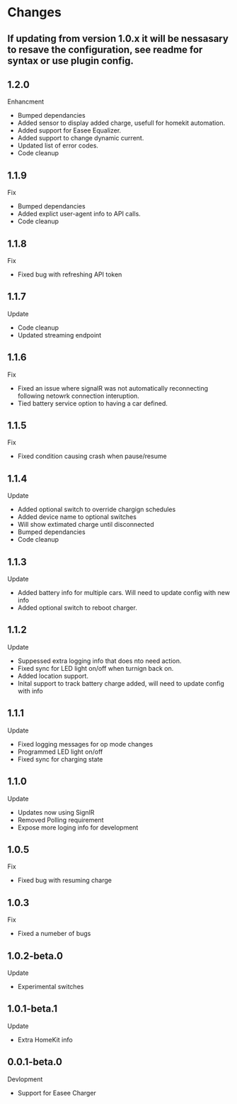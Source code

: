 # Changes

## If updating from version 1.0.x it will be nessasary to resave the configuration, see readme for syntax or use plugin config.

## 1.2.0
Enhancment
- Bumped dependancies
-	Added sensor to display added charge, usefull for homekit automation.
- Added support for Easee Equalizer.
- Added support to change dynamic current.
- Updated list of error codes.
-	Code cleanup

## 1.1.9
Fix
- Bumped dependancies
-	Added explict user-agent info to API calls.
-	Code cleanup

## 1.1.8
Fix
- Fixed bug with refreshing API token

## 1.1.7
Update
- Code cleanup
-	Updated streaming endpoint

## 1.1.6
Fix
- Fixed an issue where signalR was not automatically reconnecting following netowrk connection interuption.
-	Tied battery service option to having a car defined.

## 1.1.5
Fix
- Fixed condition causing crash when pause/resume

## 1.1.4
Update
- Added optional switch to override chargign schedules
- Added device name to optional switches
- Will show extimated charge until disconnected
- Bumped dependancies
- Code cleanup

## 1.1.3
Update
-	Added battery info for multiple cars. Will need to update config with new info
- Added optional switch to reboot charger.

## 1.1.2
Update
- Suppessed extra logging info that does nto need action.
-	Fixed sync for LED light on/off when turnign back on.
- Added location support.
- Inital support to track battery charge added, will need to update config with info

## 1.1.1
Update
- Fixed logging messages for op mode changes
-	Programmed LED light on/off
- Fixed sync for charging state

## 1.1.0
Update
- Updates now using SignlR
- Removed Polling requirement
- Expose more loging info for development

## 1.0.5
Fix
- Fixed bug with resuming charge

## 1.0.3
Fix
- Fixed a numeber of bugs

## 1.0.2-beta.0
Update
- Experimental switches

## 1.0.1-beta.1
Update
- Extra HomeKit info

## 0.0.1-beta.0
Devlopment
- Support for Easee Charger

